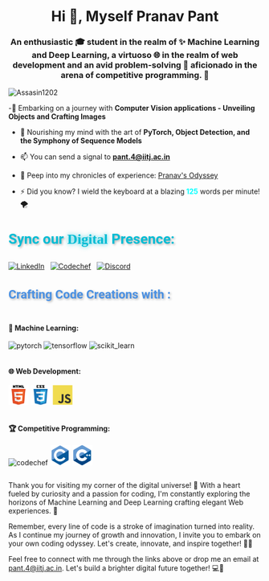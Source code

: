 <!-- ![logo](Shashank.png) -->
<h1 align="center">Hi 👋, Myself Pranav Pant </h1>
<h3 align="center">An enthusiastic 🎓 student in the realm of ✨ Machine Learning and Deep Learning, a virtuoso 🌐 in the realm of web development and an avid problem-solving 🧩 aficionado in the arena of competitive programming. 🚀</h3>

<p align="left"> <img src="https://komarev.com/ghpvc/?username=Assasin1202&label=Profile%20views&color=0e75b6&style=flat" alt="Assasin1202" /> </p>

-🚀 Embarking on a journey with **Computer Vision applications - Unveiling Objects and Crafting Images**

- 🌱 Nourishing my mind with the art of **PyTorch, Object Detection, and the Symphony of Sequence Models**

- 📫 You can send a signal to **pant.4@iitj.ac.in**

- 📄 Peep into my chronicles of experience: [Pranav's Odyssey](https://drive.google.com/file/d/1jNOoLp_QNvCckMROh5-geu1L7bxgwGJB/view?usp=drive_link)

- ⚡ Did you know? I wield the keyboard at a blazing<b style="color:cyan"> 125</b>  words per minute! 🌪️

<h3 align="left" style="font-family: 'Roboto', sans-serif; font-size: 28px; color: #00bcd4; text-transform: none; text-shadow: 2px 2px 4px rgba(0, 0, 0, 0.3);">Sync our <span style="font-family: 'Monoton', cursive; color: #00bcd4; text-shadow: 0 0 10px rgba(0, 188, 212, 0.8); animation: glow 2s ease-in-out infinite;">Digital</span> Presence:</h3>
<!-- <style>
@keyframes glow {
  0%, 100% {
    text-shadow: 0 0 10px rgba(0, 188, 212, 0.8);
  }
  50% {
    text-shadow: 0 0 20px rgba(0, 188, 212, 0.8);
  }
}
</style> -->
<p align="left">
<a href="https://www.linkedin.com/in/pranav-pant-a83595224/" target="_blank"><img align="center" src="https://raw.githubusercontent.com/rahuldkjain/github-profile-readme-generator/master/src/images/icons/Social/linked-in-alt.svg" alt="LinkedIn" height="40" width="40" /></a>&nbsp;&nbsp;
<!-- <a href="https://kaggle.com/yourkaggleusername" target="_blank"><img align="center" src="https://raw.githubusercontent.com/rahuldkjain/github-profile-readme-generator/master/src/images/icons/Social/kaggle.svg" alt="Kaggle" height="40" width="40" /></a>&nbsp;&nbsp; -->
<!-- <a href="https://instagram.com/yourhandle" target="_blank"><img align="center" src="https://raw.githubusercontent.com/rahuldkjain/github-profile-readme-generator/master/src/images/icons/Social/instagram.svg" alt="Instagram" height="40" width="40" /></a>&nbsp;&nbsp; -->
<a href="https://www.codechef.com/pranav1208" target="_blank"><img align="center" src="https://cdn.jsdelivr.net/npm/simple-icons@3.1.0/icons/codechef.svg" alt="Codechef" height="40" width="40" /></a>&nbsp;&nbsp;
<!-- <a href="https://www.leetcode.com/yourusername" target="_blank"><img align="center" src="https://raw.githubusercontent.com/rahuldkjain/github-profile-readme-generator/master/src/images/icons/Social/leet-code.svg" alt="LeetCode" height="40" width="40" /></a>&nbsp;&nbsp; -->
<a href="https://discord.gg/assasin_08" target="_blank"><img align="center" src="https://raw.githubusercontent.com/rahuldkjain/github-profile-readme-generator/master/src/images/icons/Social/discord.svg" alt="Discord" height="40" width="40" /></a>
</p>


<h3 align="left" style="font-family: 'Roboto', sans-serif; font-size: 24px; color: #4a90e2; text-shadow: 2px 2px 4px rgba(0, 0, 0, 0.3);">Crafting Code Creations with :</h3>


<div style="display: flex; flex-direction: column;">
  <div>
    <h4>🤖 Machine Learning:</h4>
    <p>
      <img src="https://www.vectorlogo.zone/logos/pytorch/pytorch-icon.svg" alt="pytorch" width="40" height="40"/>
      <img src="https://www.vectorlogo.zone/logos/tensorflow/tensorflow-icon.svg" alt="tensorflow" width="40" height="40"/>
      <img src="https://upload.wikimedia.org/wikipedia/commons/0/05/Scikit_learn_logo_small.svg" alt="scikit_learn" width="40" height="40"/>
      <!-- Add more ML tools/icons here -->
    </p>
  </div>
  
  <div>
    <h4>🌐 Web Development:</h4>
    <p>
      <img src="https://raw.githubusercontent.com/devicons/devicon/master/icons/html5/html5-original-wordmark.svg" alt="html5" width="40" height="40"/>
      <img src="https://raw.githubusercontent.com/devicons/devicon/master/icons/css3/css3-original-wordmark.svg" alt="css3" width="40" height="40"/>
      <img src="https://raw.githubusercontent.com/devicons/devicon/master/icons/javascript/javascript-original.svg" alt="javascript" width="40" height="40"/>
      <!-- Add more Web Dev tools/icons here -->
    </p>
  </div>
  
 <div>
  <h4>🏆 Competitive Programming:</h4>
  <p>
    <img src="https://cdn.jsdelivr.net/npm/simple-icons@3.1.0/icons/codechef.svg" alt="codechef" width="40" height="40"/>
    <img src="https://raw.githubusercontent.com/devicons/devicon/master/icons/c/c-original.svg" alt="c" width="40" height="40"/>
    <!-- <img src="https://www.w3schools.com/cpp/cplusplus.svg" alt="cplusplus" width="40" height="40"/> -->
     <img src="https://raw.githubusercontent.com/devicons/devicon/master/icons/cplusplus/cplusplus-original.svg" alt="cplusplus" width="40" height="40"/>
    <!-- Add more CP tools/icons here -->
  </p>
</div>

</div>


<!-- ## Embracing the Journey 🚀 -->

Thank you for visiting my corner of the digital universe! 🌌 With a heart fueled by curiosity and a passion for coding, I'm constantly exploring the horizons of Machine Learning and Deep Learning crafting elegant Web experiences. 🌟

Remember, every line of code is a stroke of imagination turned into reality. As I continue my journey of growth and innovation, I invite you to embark on your own coding odyssey. Let's create, innovate, and inspire together! 🌈✨

Feel free to connect with me through the links above or drop me an email at [pant.4@iitj.ac.in](mailto:pant.4@iitj.ac.in). Let's build a brighter digital future together! 💻🌠

<!-- Keep coding and keep dreaming!  -->
